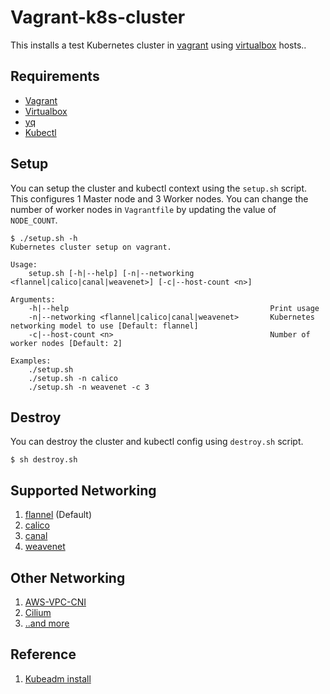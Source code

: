 # Vagrant-k8s-cluster

This installs a test Kubernetes cluster in [vagrant](http://vagrantup.com/) using [virtualbox](https://www.virtualbox.org/) hosts..

## Requirements

* [Vagrant](http://vagrantup.com/)
* [Virtualbox](https://www.virtualbox.org/)
* [yq](http://mikefarah.github.io/yq/)
* [Kubectl](https://kubernetes.io/docs/tasks/tools/install-kubectl/)

## Setup

You can setup the cluster and kubectl context using the `setup.sh` script. This configures 1 Master node and 3 Worker nodes. You can change the number of worker nodes in `Vagrantfile` by updating the value of `NODE_COUNT`.

```
$ ./setup.sh -h
Kubernetes cluster setup on vagrant.

Usage:
    setup.sh [-h|--help] [-n|--networking <flannel|calico|canal|weavenet>] [-c|--host-count <n>]

Arguments:
    -h|--help                                             Print usage
    -n|--networking <flannel|calico|canal|weavenet>       Kubernetes networking model to use [Default: flannel]
    -c|--host-count <n>                                   Number of worker nodes [Default: 2]

Examples:
    ./setup.sh
    ./setup.sh -n calico
    ./setup.sh -n weavenet -c 3

```

## Destroy

You can destroy the cluster and kubectl config using `destroy.sh` script.

```
$ sh destroy.sh
```


## Supported Networking

1. [flannel](https://github.com/coreos/flannel) (Default)
1. [calico](https://www.projectcalico.org/)
1. [canal](https://github.com/projectcalico/canal)
1. [weavenet](https://www.weave.works/oss/net/)

## Other Networking

1. [AWS-VPC-CNI](https://github.com/aws/amazon-vpc-cni-k8s)
1. [Cilium](https://github.com/cilium/cilium)
1. [..and more](https://kubernetes.io/docs/concepts/cluster-administration/networking/)

## Reference

1. [Kubeadm install](https://kubernetes.io/docs/setup/production-environment/tools/kubeadm/install-kubeadm/)

